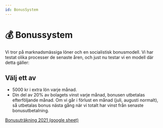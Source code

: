 ```yaml
---
id: BonusSystem
---
```


# 💰 Bonussystem

Vi tror på marknadsmässiga löner och en socialistisk bonusmodell. Vi har testat olika processer de senaste åren, och just nu testar vi en modell där detta gäller:

## Välj ett av

* 5000 kr i extra lön varje månad.
* Din del av 20% av bolagets vinst varje månad, bonusen utbetalas efterföljande månad. Om vi går i förlust en månad (juli, augusti normalt), så utbetalas bonus nästa gång när vi totalt har vinst från senaste bonusutbetalning.


[Bonusuträkning 2021 (google sheet)](https://docs.google.com/spreadsheets/d/1A1EH4vJarHBAw2ahVepM_GUNbaDePU4yjvVNvvLUUWg/edit#gid=2141872680) 